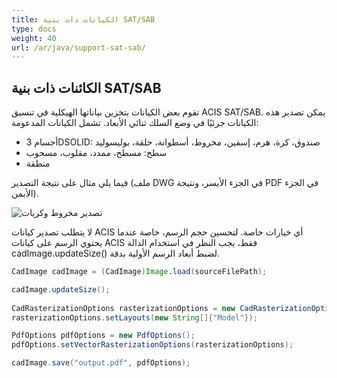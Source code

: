 ```yaml
---
title: الكيانات ذات بنية SAT/SAB
type: docs
weight: 40
url: /ar/java/support-sat-sab/
---
```


## **الكائنات ذات بنية SAT/SAB**

تقوم بعض الكيانات بتخزين بياناتها الهيكلية في تنسيق ACIS SAT/SAB. يمكن تصدير هذه الكيانات جزئيًا في وضع السلك ثنائي الأبعاد. تشمل الكيانات المدعومة:

*	أجسام 3DSOLID: صندوق، كرة، هرم، إسفين، مخروط، أسطوانة، حلقة، بوليسوليد
*	سطح: مسطح، ممدد، مقلوب، مسحوب
*	منطقة

فيما يلي مثال على نتيجة التصدير (ملف DWG في الجزء الأيسر، ونتيجة PDF في الجزء الأيمن).

![تصدير مخروط وكريات](coneAndSpheres.png)

لا يتطلب تصدير كيانات ACIS أي خيارات خاصة. لتحسين حجم الرسم، خاصة عندما يحتوي الرسم على كيانات ACIS فقط، يجب النظر في استخدام الدالة cadImage.updateSize() لضبط أبعاد الرسم الأولية بدقة.

```java
CadImage cadImage = (CadImage)Image.load(sourceFilePath);

cadImage.updateSize();
	
CadRasterizationOptions rasterizationOptions = new CadRasterizationOptions();
rasterizationOptions.setLayouts(new String[]{"Model"});

PdfOptions pdfOptions = new PdfOptions();
pdfOptions.setVectorRasterizationOptions(rasterizationOptions);

cadImage.save("output.pdf", pdfOptions);
```
